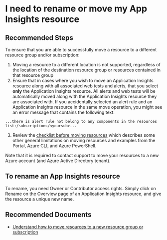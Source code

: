 <properties 
    pageTitle="I need to rename or move my App Insights resource"
    description="Troubleshooting guide for renaming or moving App Insights resources"
    service="microsoft.insights"
    resource="components"
    authors="sdash"
    ms.author="sdash"
    displayOrder="1"
    selfHelpType="generic"
    supportTopicIds="32729600"
    productPesIds="15693"
    cloudEnvironments="public, Fairfax, mooncake, usnat, ussec"
 	articleId="appinsights-rename-move"
	ownershipId="AzureMonitoring_ApplicationInsights"
/>
# I need to rename or move my App Insights resource

## **Recommended Steps**

To ensure that you are able to successfully move a resource to a different resource group and/or subscription:

1. Moving a resource to a different location is not supported, regardless of the location of the destination resource group or resources contained in that resource group  
2. Ensure that in cases where you wish to move an Application Insights resource along with all associated web tests and alerts, that you select **only** the Application Insights resource. All alerts and web tests will be automatically moved along with the Application Insights resource they are associated with. If you accidentally selected an alert rule and an Application Insights resource in the same move operation, you might see an error message that contains the following text:

```
...there is alert rule not belong to any components in the resources list:/subscriptions/<yoursub>...
```
3. Review the [checklist before moving resources](https://docs.microsoft.com/azure/azure-resource-manager/resource-group-move-resources#checklist-before-moving-resources) which describes some other general limitations on moving resources and examples from the Portal, Azure CLI, and Azure PowerShell.

Note that it is required to contact support to move your resources to a new Azure account (and Azure Active Directory tenant).

## To rename an App Insights resource

To rename, you need Owner or Contributor access rights. Simply click on Rename on the Overview page of an Application Insights resource, and give the resource a unique new name.

## **Recommended Documents**

* [Understand how to move resources to a new resource group or subscription](https://docs.microsoft.com/azure/azure-resource-manager/resource-group-move-resources)
